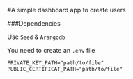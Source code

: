 

#A simple dashboard app to create users 

###Dependencies

Use `Seed` &  `Arangodb`

You need to create an `.env` file 

```dotenv
PRIVATE_KEY_PATH="path/to/file"
PUBLIC_CERTIFICAT_PATH="path/to/file"

```